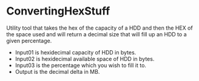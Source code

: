 # ConvertingHexStuff

Utility tool that takes the hex of the capacity of a HDD and then the HEX of the space used and will return a decimal size that will fill up an HDD to a given percentage.

* Input01 is hexidecimal capacity of HDD in bytes.
* Input02 is hexidecimal available space of HDD in bytes.
* Input03 is the percentage which you wish to fill it to.
* Output is the decimal delta in MB.

